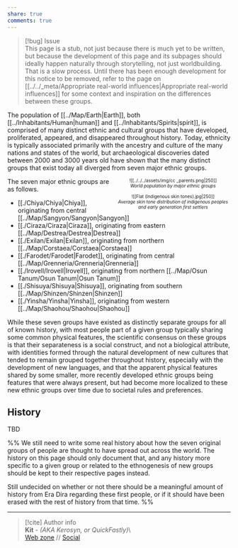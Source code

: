 ```yaml
---  
share: true  
comments: true  
---  
```

> [!bug] Issue  
> This page is a stub, not just because there is much yet to be written, but because the development of this page and its subpages should ideally happen naturally through storytelling, not just worldbuilding. That is a slow process. Until there has been enough development for this notice to be removed, refer to the page on [[../../_meta/Appropriate real-world influences|Appropriate real-world influences]] for some context and inspiration on the differences between these groups.  
  
The population of [[../Map/Earth|Earth]], both [[../Inhabitants/Human|human]] and [[../Inhabitants/Spirits|spirit]], is comprised of many distinct ethnic and cultural groups that have developed, proliferated, appeared, and disappeared throughout history. Today, ethnicity is typically associated primarily with the ancestry and culture of the many nations and states of the world, but archaeological discoveries dated between 2000 and 3000 years old have shown that the many distinct groups that exist today all diverged from seven major ethnic groups.  
  
<span align="center" style="float:right; clear:right; width:260px; margin-left:14px; font-size:10px">![[../../../assets/img/cc _parents.png|250]]<br><i>World population by major ethnic groups</i><br><br>![[Flat (Indigenous skin tones).jpg|250]]<br><i>Average skin tone distribution of indigenous peoples and early generation first settlers</i></span>  
  
The seven major ethnic groups are as follows.  
- [[./Chiya/Chiya|Chiya]], originating from central [[../Map/Sangyon/Sangyon|Sangyon]]  
- [[./Ciraza/Ciraza|Ciraza]], originating from eastern [[../Map/Destrea/Destrea|Destrea]]  
- [[./Exilan/Exilan|Exilan]], originating from northern [[../Map/Corstaea/Corstaea|Corstaea]]  
- [[./Farodet/Farodet|Farodet]], originating from central [[../Map/Grenneria/Grenneria|Grenneria]]  
- [[./Irovell/Irovell|Irovell]], originating from northern [[../Map/Osun Tanum/Osun Tanum|Osun Tanum]]  
- [[./Shisuya/Shisuya|Shisuya]], originating from southern [[../Map/Shinzen/Shinzen|Shinzen]]  
- [[./Yinsha/Yinsha|Yinsha]], originating from western [[../Map/Shaohou/Shaohou|Shaohou]]  
  
While these seven groups have existed as distinctly separate groups for all of known history, with most people part of a given group typically sharing some common physical features, the scientific consensus on these groups is that their separateness is a social construct, and not a biological attribute, with identities formed through the natural development of new cultures that tended to remain grouped together throughout history, especially with the development of new languages, and that the apparent physical features shared by some smaller, more recently developed ethnic groups being features that were always present, but had become more localized to these new ethnic groups over time due to societal rules and preferences.  
  
## History  
  
TBD  
  
%% We still need to write some real history about how the seven original groups of people are thought to have spread out across the world. The history on this page should only document that, and any history more specific to a given group or related to the ethnogenesis of new groups should be kept to their respective pages instead.   
  
Still undecided on whether or not there should be a meaningful amount of history from Era Dira regarding these first people, or if it should have been erased with the rest of history from that time. %%  
  
-----  
> [!cite] Author info  
> **Kit** - *(AKA Kerosyn, or QuickFastly)*\  
> [Web zone](https://kerosyn.link) // [Social](https://m.tripulse.link/@kit)
